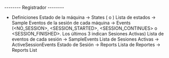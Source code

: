 --------	Registrador    --------


* Definiciones
Estado de la máquina                    -> States (<STOPPED> o <WORKING>)
Lista de estados                        -> Sample
Eventos de la sesión de cada máquina    -> Events (<NO_SESSION>, <SESSION_STARTED>, <SESSION_CONTINUES> o <SESSION_FINISHED>. Los últimos 3 indican Sesiones Activas)
Lista de eventos de cada sesión         -> SampleEvents
Lista de Sesiones Activas               -> ActiveSessionEvents
Estado de Sesión                        -> Reports
Lista de Reportes                       -> Reports List
